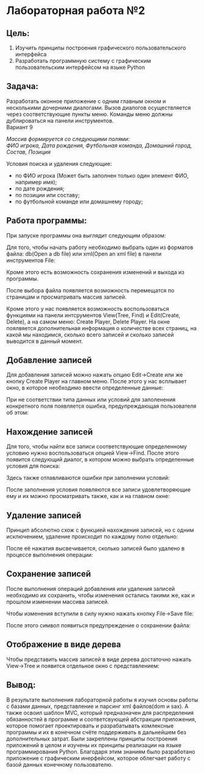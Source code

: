 # Лабораторная работа №2

## Цель: 
1. Изучить принципы построения графического пользовательского интерфейса
2. Разработать программную систему с графическим пользовательским интерфейсом на языке Python

## Задача:
Разработать оконное приложение с одним главным окном и несколькими дочерними диалогами. Вызов диалогов осуществляется через соответствующие пункты меню. Команды меню должны дублироваться на панели инструментов. <br>
Вариант 9

<em>
Массив формируется со следующими полями:<br>
ФИО игрока, Дата рождения, Футбольная команда, Домашний город, Состав, Позиция
</em>

Условия поиска и удаления следующие:
* по ФИО игрока (Может быть заполнен только один элемент ФИО, например имя);
* по дате рождения;
* по позиции или составу;
* по футбольной команде или домашнему городу;

## Работа программы:
При запуске программы она выглядит следующим образом:



Для того, чтобы начать работу необходимо выбрать один из форматов файла: db(Open a db file) или xml(Open an xml file)  в панели инструментов File:



Кроме этого есть возможность сохранения изменений и выхода из программы.

После выбора файла появляется возможность перемещатся по страницам и просматривать массив записей.



Кроме этого у нас появляется возможность воспользоваться функциями на панели интсрументов View(Tree, Find) и Edit(Create, Delete), а на самом меню: Create Player, Delete Player. На окне поялвяется дополнительная информация о количестве всех страниц, на какой мы находимся, сколько всего записей и сколько записей выводится в данный момент.

## Добавление записей

Для добавления записей можно нажать опцию Edit->Create или же кнопку Create Player на главном меню. После этого у нас всплывает окно, в которое необходимо ввести определенные данные:



При не соответствии типа данных или условий для заполенения конкретного поля появляется ошибка, предупреждающая пользователя об этом:



## Нахождение записей

Для того, чтобы найти все записи соответствующие определенному условию нужно воспользоваться опцией View->Find. После этого появится следующий диалог, в котором можно выбрать определенные условия для поиска:



Здесь также отлавливаются ошибки при заполнении условий:



После заполнения условия появляются все записи удовлетворяющие ему и их можно просматривать также, как и на главном окне:



## Удаление записей

Принцип абсолютно схож с функцией нахождения записей, но с одним исключением, удаление происходит по каждому полю отдельно:



После её нажатия высвечивается, сколько записей было удалено в процессе выполнения операции:



## Сохранение записей

После выполнения операций добавления или удаления записей необходимо их сохранить, чтобы изменения остались такими же, как и прошлом изменении массива записей.



Чтобы изменения вступили в силу нужно нажать кнопку File->Save file:



После этого символ появиться предупреждение о сохранении файла:



## Отображение в виде дерева

Чтобы представить массив записей в виде дерева достаточно нажать View->Tree и появится отдельное окно с представлением:




## Вывод:
В результате выполнения лабораторной работы я изучил основы работы с базами данных, представление и парсинг xml файлов(dom и sax). А также освоил шаблон MVC, который предназначен для распределения обязанностей в программе и соответсвующей абстракции приложения, которое помогает проектировать и разрабатывать комлексные программы и их в конечном счёте поддерживать в дальнейшем без дополнительных затрат. Были закреплены принципы построения приложений в целом и изучены их принципы реализации на языке программирования Python. Благодаря этим знаниям было разработано приложение с графическим инерфейсом, которое облегчает работу с базой данных конечному пользователю.

